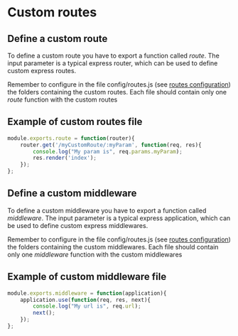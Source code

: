 # Custom routes
## Define a custom route
To define a custom route you have to export a function called _route_. The input parameter is a typical express router, which can be used to define custom express routes.

Remember to configure in the file config/routes.js (see [routes configuration](../configuration/routes.md)) the folders containing the custom routes. Each file should contain only one _route_ function with the custom routes
## Example of custom routes file
```javascript
module.exports.route = function(router){
    router.get('/myCustomRoute/:myParam', function(req, res){
        console.log("My param is", req.params.myParam);
        res.render('index');
    });
};
```

## Define a custom middleware
To define a custom middleware you have to export a function called _middleware_. The input parameter is a typical express application, which can be used to define custom express middlewares.

Remember to configure in the file config/routes.js (see [routes configuration](../configuration/routes.md)) the folders containing the custom middlewares. Each file should contain only one _middleware_ function with the custom middlewares
## Example of custom middleware file
```javascript
module.exports.middleware = function(application){
    application.use(function(req, res, next){
        console.log("My url is", req.url);
        next();
    });
};
```